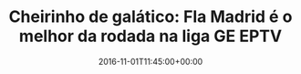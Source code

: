---
layout: post
title: "Cheirinho de galático: Fla Madrid é o melhor da rodada na liga GE EPTV"
date: 2016-11-01T11:45:00+00:00
external_link: "http://globoesporte.globo.com/sp/ribeirao-preto-e-regiao/cartola-fc/noticia/2016/11/cheirinho-de-galatico-fla-madrid-e-o-melhor-da-rodada-na-liga-ge-eptv.html"
categories: news globo.com
---